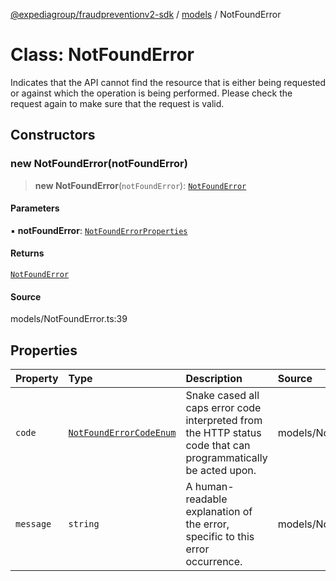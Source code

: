 [@expediagroup/fraudpreventionv2-sdk](../../index.md) / [models](../index.md) / NotFoundError

# Class: NotFoundError

Indicates that the API cannot find the resource that is either being requested or against which the operation is being performed. Please check the request again to make sure that the request is valid.

## Constructors

### new NotFoundError(notFoundError)

> **new NotFoundError**(`notFoundError`): [`NotFoundError`](NotFoundError.md)

#### Parameters

▪ **notFoundError**: [`NotFoundErrorProperties`](../interfaces/NotFoundErrorProperties.md)

#### Returns

[`NotFoundError`](NotFoundError.md)

#### Source

models/NotFoundError.ts:39

## Properties

| Property | Type | Description | Source |
| :------ | :------ | :------ | :------ |
| `code` | [`NotFoundErrorCodeEnum`](../type-aliases/NotFoundErrorCodeEnum.md) | Snake cased all caps error code interpreted from the HTTP status code that can programmatically be acted upon. | models/NotFoundError.ts:32 |
| `message` | `string` | A human-readable explanation of the error, specific to this error occurrence. | models/NotFoundError.ts:37 |
